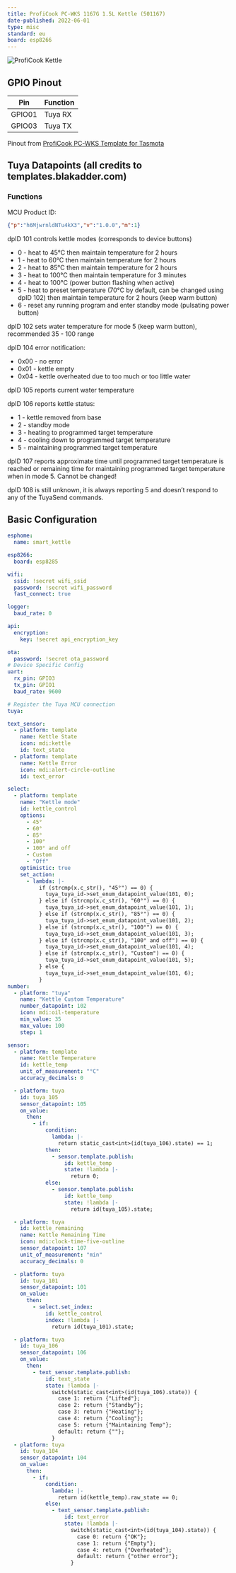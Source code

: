 ```yaml
---
title: ProfiCook PC-WKS 1167G 1.5L Kettle (501167)
date-published: 2022-06-01
type: misc
standard: eu
board: esp8266
---
```


![ProfiCook Kettle](device.jpg "ProfiCook Kettle")

## GPIO Pinout

| Pin    | Function |
| ------ | -------- |
| GPIO01 | Tuya RX  |
| GPIO03 | Tuya TX  |

Pinout from [ProfiCook PC-WKS Template for Tasmota](https://templates.blakadder.com/proficook_PC-WKS_1167.html)

## Tuya Datapoints (all credits to templates.blakadder.com)

### Functions

MCU Product ID:

```json
{"p":"h6MjwrnldNTu4kX3","v":"1.0.0","m":1}
```

dpID 101 controls kettle modes (corresponds to device buttons)

- 0 - heat to 45°C then maintain temperature for 2 hours
- 1 - heat to 60°C then maintain temperature for 2 hours
- 2 - heat to 85°C then maintain temperature for 2 hours
- 3 - heat to 100°C then maintain temperature for 3 minutes
- 4 - heat to 100°C (power button flashing when active)
- 5 - heat to preset temperature (70°C by default, can be changed using dpID 102) then maintain temperature for 2 hours
  (keep warm button)
- 6 - reset any running program and enter standby mode (pulsating power button)

dpID 102 sets water temperature for mode 5 (keep warm button), recommended 35 - 100 range

dpID 104 error notification:

- 0x00 - no error
- 0x01 - kettle empty
- 0x04 - kettle overheated due to too much or too little water

dpID 105 reports current water temperature

dpID 106 reports kettle status:

- 1 - kettle removed from base
- 2 - standby mode
- 3 - heating to programmed target temperature
- 4 - cooling down to programmed target temperature
- 5 - maintaining programmed target temperature

dpID 107 reports approximate time until programmed target temperature is reached or remaining time for maintaining
programmed target temperature when in mode 5. Cannot be changed!

dpID 108 is still unknown, it is always reporting 5 and doesn’t respond to any of the TuyaSend commands.

## Basic Configuration

```yaml
esphome:
  name: smart_kettle

esp8266:
  board: esp8285

wifi:
  ssid: !secret wifi_ssid
  password: !secret wifi_password
  fast_connect: true

logger:
  baud_rate: 0

api:
  encryption:
    key: !secret api_encryption_key

ota:
  password: !secret ota_password
# Device Specific Config
uart:
  rx_pin: GPIO3
  tx_pin: GPIO1
  baud_rate: 9600

# Register the Tuya MCU connection
tuya:

text_sensor:
  - platform: template
    name: Kettle State
    icon: mdi:kettle
    id: text_state
  - platform: template
    name: Kettle Error
    icon: mdi:alert-circle-outline
    id: text_error

select:
  - platform: template
    name: "Kettle mode"
    id: kettle_control
    options:
      - 45°
      - 60°
      - 85°
      - 100°
      - 100° and off
      - Custom
      - "Off"
    optimistic: true
    set_action:
      - lambda: |-
          if (strcmp(x.c_str(), "45°") == 0) {
            tuya_tuya_id->set_enum_datapoint_value(101, 0);
          } else if (strcmp(x.c_str(), "60°") == 0) {
            tuya_tuya_id->set_enum_datapoint_value(101, 1);
          } else if (strcmp(x.c_str(), "85°") == 0) {
            tuya_tuya_id->set_enum_datapoint_value(101, 2);
          } else if (strcmp(x.c_str(), "100°") == 0) {
            tuya_tuya_id->set_enum_datapoint_value(101, 3);
          } else if (strcmp(x.c_str(), "100° and off") == 0) {
            tuya_tuya_id->set_enum_datapoint_value(101, 4);
          } else if (strcmp(x.c_str(), "Custom") == 0) {
            tuya_tuya_id->set_enum_datapoint_value(101, 5);
          } else {
            tuya_tuya_id->set_enum_datapoint_value(101, 6);
          }
number:
  - platform: "tuya"
    name: "Kettle Custom Temperature"
    number_datapoint: 102
    icon: mdi:oil-temperature
    min_value: 35
    max_value: 100
    step: 1

sensor:
  - platform: template
    name: Kettle Temperature
    id: kettle_temp
    unit_of_measurement: "°C"
    accuracy_decimals: 0

  - platform: tuya
    id: tuya_105
    sensor_datapoint: 105
    on_value:
      then:
        - if:
            condition:
              lambda: |-
                return static_cast<int>(id(tuya_106).state) == 1;
            then:
              - sensor.template.publish:
                  id: kettle_temp
                  state: !lambda |-
                    return 0;
            else:
              - sensor.template.publish:
                  id: kettle_temp
                  state: !lambda |-
                    return id(tuya_105).state;

  - platform: tuya
    id: kettle_remaining
    name: Kettle Remaining Time
    icon: mdi:clock-time-five-outline
    sensor_datapoint: 107
    unit_of_measurement: "min"
    accuracy_decimals: 0

  - platform: tuya
    id: tuya_101
    sensor_datapoint: 101
    on_value:
      then:
        - select.set_index:
            id: kettle_control
            index: !lambda |-
              return id(tuya_101).state;

  - platform: tuya
    id: tuya_106
    sensor_datapoint: 106
    on_value:
      then:
        - text_sensor.template.publish:
            id: text_state
            state: !lambda |-
              switch(static_cast<int>(id(tuya_106).state)) {
                case 1: return {"Lifted"};
                case 2: return {"Standby"};
                case 3: return {"Heating"};
                case 4: return {"Cooling"};
                case 5: return {"Maintaining Temp"};
                default: return {""};
              }
  - platform: tuya
    id: tuya_104
    sensor_datapoint: 104
    on_value:
      then:
        - if:
            condition:
              lambda: |-
                return id(kettle_temp).raw_state == 0;
            else:
              - text_sensor.template.publish:
                  id: text_error
                  state: !lambda |-
                    switch(static_cast<int>(id(tuya_104).state)) {
                      case 0: return {"OK"};
                      case 1: return {"Empty"};
                      case 4: return {"Overheated"};
                      default: return {"other error"};
                    }
```
